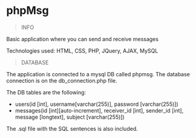 # phpMsg

> INFO

Basic application where you can send and receive messages

Technologies used: HTML, CSS, PHP, JQuery, AJAX, MySQL


> DATABASE

The application is connected to a mysql DB called phpmsg.
The database connection is on the db_connection.php file.

The DB tables are the following:

- users(id [int], username[varchar(255)], password [varchar(255)])
- messages(id [int][auto-increment], receiver_id [int], sender_id [int], message [longtext], subject [varchar(255)])

The .sql file with the SQL sentences is also included.